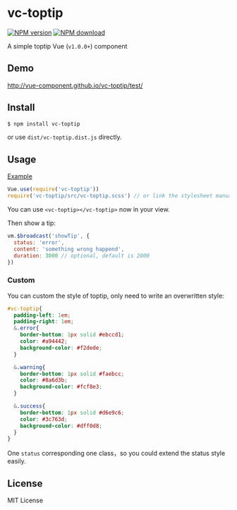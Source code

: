 # vc-toptip
[![NPM version](https://img.shields.io/npm/v/vc-toptip.svg?style=flat-square)](https://www.npmjs.com/package/vc-toptip)
[![NPM download](https://img.shields.io/npm/dm/vc-toptip.svg?style=flat-square)](https://www.npmjs.com/package/vc-toptip)

A simple toptip Vue (`v1.0.0+`) component

## Demo

http://vue-component.github.io/vc-toptip/test/

## Install

```bash
$ npm install vc-toptip
```
or use `dist/vc-toptip.dist.js` directly.

## Usage

[Example](https://github.com/vue-component/vc-toptip/blob/master/test/index.html)

```javascript
Vue.use(require('vc-toptip'))
require('vc-toptip/src/vc-toptip.scss') // or link the stylesheet manually if you are not using webpack
```

You can use `<vc-toptip></vc-toptip>` now in your view.

Then show a tip: 

```javascript
vm.$broadcast('showTip', {
  status: 'error',
  content: 'something wrong happend',
  duration: 3000 // optional, default is 2000
})
```

### Custom

You can custom the style of toptip, only need to write an overwritten style:

```scss
#vc-toptip{
  padding-left: 1em;
  padding-right: 1em;
  &.error{
    border-bottom: 1px solid #ebccd1;
    color: #a94442;
    background-color: #f2dede;
  }

  &.warning{
    border-bottom: 1px solid #faebcc;
    color: #8a6d3b;
    background-color: #fcf8e3;
  }

  &.success{
    border-bottom: 1px solid #d6e9c6;
    color: #3c763d;
    background-color: #dff0d8;
  }
}
```
One `status` corresponding one class，so you could extend the status style easily.

## License

MIT License
